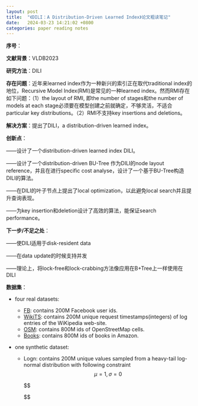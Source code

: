 ```yaml
---
layout: post
title:  "《DILI：A Distribution-Driven Learned Index》论文粗读笔记"
date:   2024-03-23 14:21:02 +0800
categories: paper reading notes
---
```




**序号**：

**文献背景**：VLDB2023

**研究方法**：DILI

**存在问题**：近年来learned index作为一种新兴的索引正在取代traditional index的地位，Recursive Model Index(RMI)是常见的一种learned index。然而RMI存在如下问题：（1）the layout of RMI, 即the number of stages和the number of models at each stage必须要在模型创建之前就确定，不够灵活，不适合particular key distributions。（2）RMI不支持key insertions and deletions。

**解决方案**：提出了DILI，a distribution-driven learned index。

**创新点**：

——设计了一个distribution-driven learned index DILI。

——设计了一个distribution-driven BU-Tree 作为DILI的node layout reference，并且在进行specific cost analyse，设计了一个基于BU-Tree构造DILI的算法。

——在DILI的叶子节点上提出了local optimization，以此避免local search并且提升查询表现。

——为key insertion和deletion设计了高效的算法，能保证search performance。

**下一步/不足之处**：

——使DILI适用于disk-resident data

——在data update的时候支持并发

——理论上，将lock-free和lock-crabbing方法像应用在B+Tree上一样使用在DILI

**数据集**：

- four real datasets:

  - [FB](https://doi.org/10.7910/DVN/JGVF9A/Y54SI9):  contains 200M Facebook user ids.
  - [WikiTS](https://doi.org/10.7910/DVN/JGVF9A/SVN8PI): contains 200M unique request timestamps(integers) of log entries of the WiKipedia web-site.
  - [OSM](https://www.dropbox.com/s/j1d4ufn4fyb4po2/osm_cellids_800M_uint64.zst?dl=1): contains 800M ids of OpenStreetMap cells.
  - [Books](https://www.dropbox.com/s/y2u3nbanbnbmg7n/books_800M_uint64.zst?dl=1): contains 800M ids of books in Amazon.

- one synthetic dataset:

  - Logn: contains 200M unique values sampled from a heavy-tail log-normal distribution with following constraint
    $$
    \mu = 1, \sigma = 0
    $$

    $$
    
    $$

    


